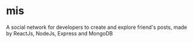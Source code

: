 # mis
A social network for developers to create and explore friend's posts, made by ReactJs, NodeJs, Express and MongoDB 
